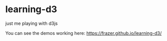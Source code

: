 # learning-d3
just me playing with d3js

You can see the demos working here:
https://frazer.github.io/learning-d3/
